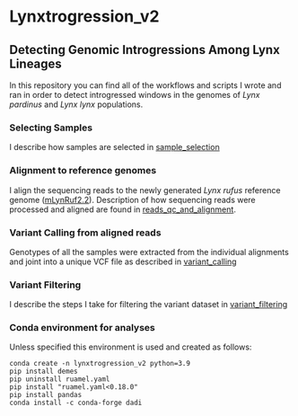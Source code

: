 # Lynxtrogression_v2

## Detecting Genomic Introgressions Among Lynx Lineages

In this repository you can find all of the workflows and scripts I wrote and ran in order to detect introgressed windows in the genomes of *Lynx pardinus* and *Lynx lynx* populations.

### Selecting Samples

I describe how samples are selected in [sample_selection](sample_selection.md)

### Alignment to reference genomes

I align the sequencing reads to the newly generated *Lynx rufus* reference genome ([mLynRuf2.2](https://denovo.cnag.cat/lynx_rufus)). Description of how sequencing reads were processed and aligned are found in [reads_qc_and_alignment](reads_qc_and_alignment.md).

### Variant Calling from aligned reads

Genotypes of all the samples were extracted from the individual alignments and joint into a unique VCF file as described in [variant_calling](variant_calling.md)

### Variant Filtering

I describe the steps I take for filtering the variant dataset in [variant_filtering](variant_filtering.md)


### Conda environment for analyses

Unless specified this environment is used and created as follows:

```
conda create -n lynxtrogression_v2 python=3.9
pip install demes
pip uninstall ruamel.yaml
pip install "ruamel.yaml<0.18.0"
pip install pandas
conda install -c conda-forge dadi
```
